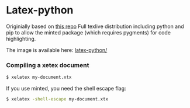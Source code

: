 # Latex-python
Originially based on [this repo](https://github.com/schickling/dockerfiles)
Full texlive distribution including python and pip to allow the minted
package (which requires pygments) for code highlighting.

The image is available here: [latex-python/](https://hub.docker.com/r/djesmond/latex-python/)


### Compiling a xetex document

```sh
$ xelatex my-document.xtx
```
If you use minted, you need the shell escape flag:
```sh
$ xelatex -shell-escape my-document.xtx
```
